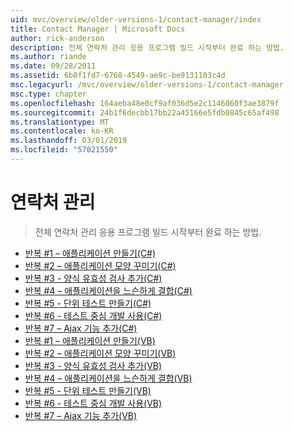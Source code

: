 ```yaml
---
uid: mvc/overview/older-versions-1/contact-manager/index
title: Contact Manager | Microsoft Docs
author: rick-anderson
description: 전체 연락처 관리 응용 프로그램 빌드 시작부터 완료 하는 방법.
ms.author: riande
ms.date: 09/28/2011
ms.assetid: 6b0f1fd7-6768-4549-ae9c-be9131103c4d
msc.legacyurl: /mvc/overview/older-versions-1/contact-manager
msc.type: chapter
ms.openlocfilehash: 164aeba48e0cf9af036d5e2c1146060f3ae3879f
ms.sourcegitcommit: 24b1f6decbb17bb22a45166e5fdb0845c65af498
ms.translationtype: MT
ms.contentlocale: ko-KR
ms.lasthandoff: 03/01/2019
ms.locfileid: "57021550"
---
```

<a name="contact-manager"></a>연락처 관리
====================
> 전체 연락처 관리 응용 프로그램 빌드 시작부터 완료 하는 방법.


- [반복 #1 – 애플리케이션 만들기(C#)](iteration-1-create-the-application-cs.md)
- [반복 #2 – 애플리케이션 모양 꾸미기(C#)](iteration-2-make-the-application-look-nice-cs.md)
- [반복 #3 - 양식 유효성 검사 추가(C#)](iteration-3-add-form-validation-cs.md)
- [반복 #4 – 애플리케이션을 느슨하게 결합(C#)](iteration-4-make-the-application-loosely-coupled-cs.md)
- [반복 #5 - 단위 테스트 만들기(C#)](iteration-5-create-unit-tests-cs.md)
- [반복 #6 - 테스트 중심 개발 사용(C#)](iteration-6-use-test-driven-development-cs.md)
- [반복 #7 – Ajax 기능 추가(C#)](iteration-7-add-ajax-functionality-cs.md)
- [반복 #1 – 애플리케이션 만들기(VB)](iteration-1-create-the-application-vb.md)
- [반복 #2 – 애플리케이션 모양 꾸미기(VB)](iteration-2-make-the-application-look-nice-vb.md)
- [반복 #3 - 양식 유효성 검사 추가(VB)](iteration-3-add-form-validation-vb.md)
- [반복 #4 – 애플리케이션을 느슨하게 결합(VB)](iteration-4-make-the-application-loosely-coupled-vb.md)
- [반복 #5 - 단위 테스트 만들기(VB)](iteration-5-create-unit-tests-vb.md)
- [반복 #6 - 테스트 중심 개발 사용(VB)](iteration-6-use-test-driven-development-vb.md)
- [반복 #7 – Ajax 기능 추가(VB)](iteration-7-add-ajax-functionality-vb.md)
